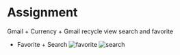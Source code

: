 # Assignment
Gmail + Currency + Gmail recycle view search and favorite


- Favorite + Search
![favorite](https://user-images.githubusercontent.com/31834222/80110399-d7381c00-85a8-11ea-8290-c9e13971bf00.png)
![search](https://user-images.githubusercontent.com/31834222/80110412-dacba300-85a8-11ea-83f0-c64f1c62e921.png)

